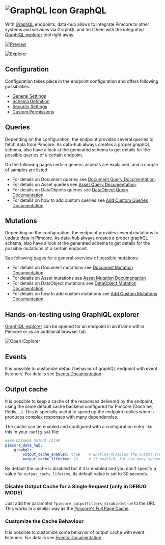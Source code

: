 # ![GraphQL Icon](../img/graphql/logo_small.png) GraphQL 

With [GraphQL](https://graphql.org/) endpoints, data-hub allows to integrate Pimcore to other systems 
and services via GraphQL and test them with the integrated 
[GraphiQL explorer](https://github.com/graphql/graphiql/tree/main/packages/graphiql#readme) tool right away. 

[![Preview](../img/graphql/intro_preview.png)](../img/graphql/intro.mp4)

![Explorer](../img/graphql/iexplorer.png)


## Configuration
Configuration takes place in the endpoint configuration and offers following possibilities: 
- [General Settings](./01_Configuration/01_General_Settings.md)
- [Schema Definition](./01_Configuration/02_Schema_Settings.md)
- [Security Settings](./01_Configuration/03_Security_Settings.md)
- [Custom Permissions](./01_Configuration/04_Custom_Permissions.md)

## Queries
Depending on the configuration, the endpoint provides several queries to fetch data from Pimcore. As 
data-hub always creates a proper graphQL schema, also have a look at the generated schema to get details
for the possible queries of a certain endpoint. 

On the following pages certain generic aspects are explained, and a couple of samples are listed: 
* For details on Document queries see [Document Query Documentation](./04_Query/01_Document_Queries.md).
* For details on Asset queries see [Asset Query Documentation](./04_Query/04_Asset_Queries.md).
* For details on DataObjects queries see [DataObject Query Documentation](./04_Query/05_DataObject_Queries.md).
* For details on how to add custom queries see [Add Custom Queries Documentation](./04_Query/20_Add_Custom_Query.md).


## Mutations
Depending on the configuration, the endpoint provides several mutations to update data in Pimcore. As 
data-hub always creates a proper graphQL schema, also have a look at the generated schema to get details
for the possible mutations of a certain endpoint. 

See following pages for a general overview of possible mutations:
- For details on Document mutations see [Document Mutation Documentation](./07_Mutation/01_Document_Mutations.md)
- For details on Asset mutations see [Asset Mutation Documentation](./07_Mutation/04_Asset_Mutations.md)
- For details on DataObject mutations see [DataObject Mutation Documentation](./07_Mutation/20_DataObject_Mutations.md)  
- For details on how to add custom mutations see [Add Custom Mutations Documentation](./07_Mutation/27_Add_Custom_Mutations.md).


## Hands-on-testing using GraphiQL explorer
[GraphiQL explorer](https://github.com/graphql/graphiql/tree/main/packages/graphiql#readme) can be opened
for an endpoint in an iframe within Pimcore or as an additional browser tab. 

![Open iExplorer](../img/graphql/open_explorer.png)


## Events
It is possible to customize default behavior of graphQL endpoint with event listeners. For details 
see [Events Documentation](./10_Events.md). 


## Output cache
It is possible to keep a cache of the responses delivered by the endpoint, using the same default cache backend configured for Pimcore (Doctrine, Redis,...). This is specially useful to speed up the endpoint replies when it produces complex responses with many dependencies.

The cache can be enabled and configured with a configuration entry like this in your `config.yml` file:
```yml
#### DATAHUB OUTPUT CACHE
pimcore_data_hub:
    graphql:
        output_cache_enabled: true    # Enables/disables the output (responses) cache
        output_cache_lifetime: 20     # If enabled, for how many seconds each response will be cached
```
By default the cache is disabled but if it is enabled and you don't specify a value for `output_cache_lifetime`, its default value is set to 30 seconds.

### Disable Output Cache for a Single Request (only in DEBUG MODE)
Just add the parameter `?pimcore_outputfilters_disabled=true` to the URL. This works in a similar way as the [Pimcore's Full Page Cache](https://pimcore.com/docs/pimcore/current/Development_Documentation/Development_Tools_and_Details/Cache/Full_Page_Cache.html).

### Customize the Cache Behaviour
It is possible to customize some behavior of output cache with event listeners. For details 
see [Events Documentation](./10_Events.md).